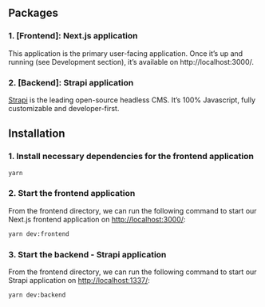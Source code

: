 ## Packages

### 1. [**Frontend**]: Next.js application

This application is the primary user-facing application. Once it’s up and running (see Development section), it’s available on http://localhost:3000/.

### 2. [**Backend**]: Strapi application

[Strapi](https://strapi.io/) is the leading open-source headless CMS. It’s 100% Javascript, fully customizable and developer-first.

## Installation

### 1. **Install necessary dependencies for the frontend application**

```sh
yarn
```

### 2. **Start the frontend application**

From the frontend directory, we can run the following command to start our Next.js frontend application on [http://localhost:3000/](http://localhost:3000):

```sh
yarn dev:frontend
```

### 3. **Start the backend - Strapi application**

From the frontend directory, we can run the following command to start our Strapi application on [http://localhost:1337/](http://localhost:1337):

```sh
yarn dev:backend
```

